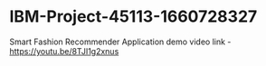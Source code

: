 # IBM-Project-45113-1660728327
Smart Fashion Recommender Application
demo video link - https://youtu.be/8TJI1g2xnus
